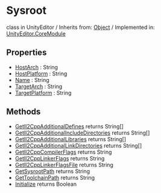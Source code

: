 # Sysroot
class in UnityEditor
 / Inherits from: <a href="https://docs.unity3d.com/6000.0/Documentation/ScriptReference/Object.html" target="_blank">Object</a> / Implemented in: <a href="https://docs.unity3d.com/6000.0/Documentation/ScriptReference/UnityEditor.CoreModule.html" target="_blank">UnityEditor.CoreModule</a>
## Properties
- <a href="https://docs.unity3d.com/6000.0/Documentation/ScriptReference/Sysroot-HostArch.html" target="_blank">HostArch</a> : String
- <a href="https://docs.unity3d.com/6000.0/Documentation/ScriptReference/Sysroot-HostPlatform.html" target="_blank">HostPlatform</a> : String
- <a href="https://docs.unity3d.com/6000.0/Documentation/ScriptReference/Sysroot-Name.html" target="_blank">Name</a> : String
- <a href="https://docs.unity3d.com/6000.0/Documentation/ScriptReference/Sysroot-TargetArch.html" target="_blank">TargetArch</a> : String
- <a href="https://docs.unity3d.com/6000.0/Documentation/ScriptReference/Sysroot-TargetPlatform.html" target="_blank">TargetPlatform</a> : String
## Methods
- <a href="https://docs.unity3d.com/6000.0/Documentation/ScriptReference/Sysroot.GetIl2CppAdditionalDefines.html" target="_blank">GetIl2CppAdditionalDefines</a> returns String[]
- <a href="https://docs.unity3d.com/6000.0/Documentation/ScriptReference/Sysroot.GetIl2CppAdditionalIncludeDirectories.html" target="_blank">GetIl2CppAdditionalIncludeDirectories</a> returns String[]
- <a href="https://docs.unity3d.com/6000.0/Documentation/ScriptReference/Sysroot.GetIl2CppAdditionalLibraries.html" target="_blank">GetIl2CppAdditionalLibraries</a> returns String[]
- <a href="https://docs.unity3d.com/6000.0/Documentation/ScriptReference/Sysroot.GetIl2CppAdditionalLinkDirectories.html" target="_blank">GetIl2CppAdditionalLinkDirectories</a> returns String[]
- <a href="https://docs.unity3d.com/6000.0/Documentation/ScriptReference/Sysroot.GetIl2CppCompilerFlags.html" target="_blank">GetIl2CppCompilerFlags</a> returns String
- <a href="https://docs.unity3d.com/6000.0/Documentation/ScriptReference/Sysroot.GetIl2CppLinkerFlags.html" target="_blank">GetIl2CppLinkerFlags</a> returns String
- <a href="https://docs.unity3d.com/6000.0/Documentation/ScriptReference/Sysroot.GetIl2CppLinkerFlagsFile.html" target="_blank">GetIl2CppLinkerFlagsFile</a> returns String
- <a href="https://docs.unity3d.com/6000.0/Documentation/ScriptReference/Sysroot.GetSysrootPath.html" target="_blank">GetSysrootPath</a> returns String
- <a href="https://docs.unity3d.com/6000.0/Documentation/ScriptReference/Sysroot.GetToolchainPath.html" target="_blank">GetToolchainPath</a> returns String
- <a href="https://docs.unity3d.com/6000.0/Documentation/ScriptReference/Sysroot.Initialize.html" target="_blank">Initialize</a> returns Boolean
